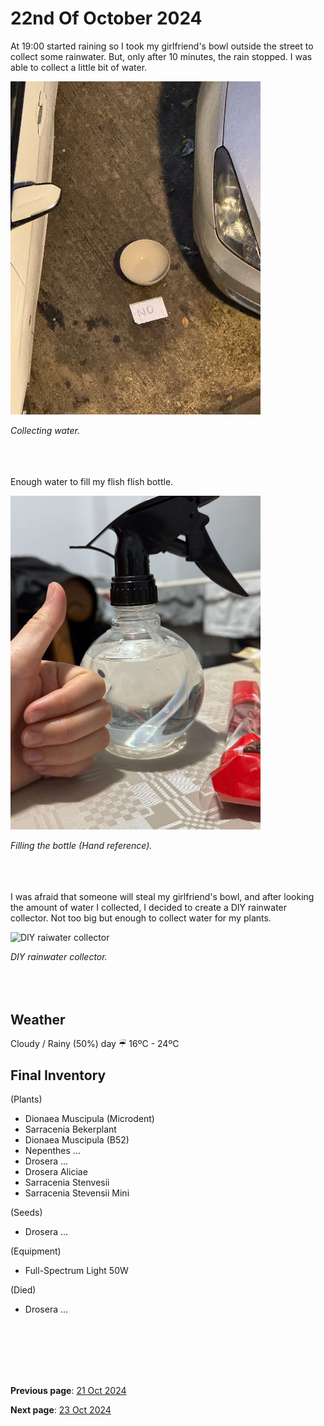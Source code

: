 # 22nd Of October 2024

At 19:00 started raining so I took my girlfriend's bowl outside the street to collect some rainwater. But, only after 10 minutes, the rain stopped. I was able to collect a little bit of water. 

<img src="../../docs/resource/img/20241022/22102024_1.jpeg" alt="Collecting water" width="400">

*Collecting water.*
<br><br><br><br>

Enough water to fill my flish flish bottle.

<img src="../../docs/resource/img/20241022/22102024_2.jpeg" alt="Filling the bottle" width="400">

*Filling the bottle (Hand reference).*
<br><br><br><br>

I was afraid that someone will steal my girlfriend's bowl, and after looking the amount of water I collected, I decided to create a DIY rainwater collector. Not too big but enough to collect water for my plants.

<img src="../../docs/resource/img/20241022/22102024_3.jpeg" alt="DIY raiwater collector" width="400">

*DIY rainwater collector.*
<br><br><br><br>

## Weather

Cloudy / Rainy (50%) day ☔︎ 16ºC - 24ºC


## Final Inventory

(Plants)
- Dionaea Muscipula (Microdent)
- Sarracenia Bekerplant
- Dionaea Muscipula (B52)
- Nepenthes ...
- Drosera ...
- Drosera Aliciae
- Sarracenia Stenvesii
- Sarracenia Stevensii Mini

(Seeds)
- Drosera ...

(Equipment)
- Full-Spectrum Light 50W

(Died)
- Drosera ...

<br>
<br>
<br>
<br>
<br>

**Previous page**: <a href="./21_oct_2024">21 Oct 2024</a>

**Next page**: <a href="./23_oct_2024">23 Oct 2024</a>
<br>
<br>
<br>
<br>
<br>
<br>